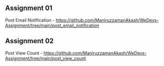 ## Assignment 01
Post Email Notification - https://github.com/ManiruzzamanAkash/WeDevs-Assignment/tree/main/post_email_notification

## Assignment 02
Post View Count - https://github.com/ManiruzzamanAkash/WeDevs-Assignment/tree/main/post_view_count

